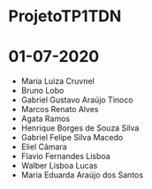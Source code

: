 # ProjetoTP1TDN
# 01-07-2020
- Maria Luiza Cruvnel
- Bruno Lobo
- Gabriel Gustavo Araújo Tinoco
- Marcos Renato Alves
- Agata Ramos
- Henrique Borges de Souza Silva
- Gabriel Felipe Silva Macedo
- Eliel Câmara
- Flavio Fernandes Lisboa
- Walber Lisboa Lucas 
- Maria Eduarda Araújo dos Santos
